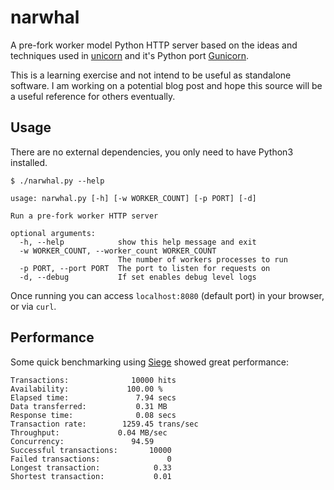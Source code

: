 # narwhal

A pre-fork worker model Python HTTP server based on the ideas and techniques used in [unicorn](https://bogomips.org/unicorn/) and it's Python port [Gunicorn](https://github.com/benoitc/gunicorn).

This is a learning exercise and not intend to be useful as standalone software. I am working on a potential blog post and hope this source will be a useful reference for others eventually.

## Usage

There are no external dependencies, you only need to have Python3 installed.
```
$ ./narwhal.py --help

usage: narwhal.py [-h] [-w WORKER_COUNT] [-p PORT] [-d]

Run a pre-fork worker HTTP server

optional arguments:
  -h, --help            show this help message and exit
  -w WORKER_COUNT, --worker_count WORKER_COUNT
                        The number of workers processes to run
  -p PORT, --port PORT  The port to listen for requests on
  -d, --debug           If set enables debug level logs
```

Once running you can access `localhost:8080` (default port) in your browser, or via `curl`.

## Performance

Some quick benchmarking using [Siege](https://www.joedog.org/siege-manual/) showed great performance:
```
Transactions:		       10000 hits
Availability:		      100.00 %
Elapsed time:		        7.94 secs
Data transferred:	        0.31 MB
Response time:		        0.08 secs
Transaction rate:	     1259.45 trans/sec
Throughput:		        0.04 MB/sec
Concurrency:		       94.59
Successful transactions:       10000
Failed transactions:	           0
Longest transaction:	        0.33
Shortest transaction:	        0.01
```
